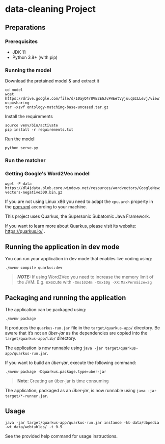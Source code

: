 # data-cleaning Project

## Preparations

### Prerequisites

- JDK 11
- Python 3.8+ (with pip)

### Running the model

Download the pretained model & and extract it

```shell script
cd model
wget https://drive.google.com/file/d/10ayQ4r8VE2EGJvFWEetVyjuuqSILLevj/view?usp=sharing
tar -xzvf ontology-matching-base-uncased.tar.gz
```

Install the requirements

```shell script
source venv/bin/activate
pip install -r requirements.txt
```

Run the model

```shell script
python serve.py
```

### Run the matcher

### Getting Google's Word2Vec model

```shell script
wget -P data https://dl4jdata.blob.core.windows.net/resources/wordvectors/GoogleNews-vectors-negative300.bin.gz
```

If you are not using Linux x86 you need to adapt the `cpu.arch` property in the [pom.xml](pom.xml) according to your
machine.

This project uses Quarkus, the Supersonic Subatomic Java Framework.

If you want to learn more about Quarkus, please visit its website: https://quarkus.io/ .

## Running the application in dev mode

You can run your application in dev mode that enables live coding using:

```shell script
./mvnw compile quarkus:dev
```

> **_NOTE:_** If using Word2Vec you need to increase the memory limit of the JVM. E.g. execute
> with `-Xms1024m -Xmx10g -XX:MaxPermSize=2g`
>

## Packaging and running the application

The application can be packaged using:

```shell script
./mvnw package
```

It produces the `quarkus-run.jar` file in the `target/quarkus-app/` directory.
Be aware that it’s not an _über-jar_ as the dependencies are copied into the `target/quarkus-app/lib/` directory.

The application is now runnable using `java -jar target/quarkus-app/quarkus-run.jar`.

If you want to build an _über-jar_, execute the following command:

```shell script
./mvnw package -Dquarkus.package.type=uber-jar
```

> **Note**: Creating an über-jar is time consuming

The application, packaged as an _über-jar_, is now runnable using `java -jar target/*-runner.jar`.

## Usage

```shell script
java -jar target/quarkus-app/quarkus-run.jar instance -kb data/dbpedia -wt data/webtables/ -t 0.5
```

See the provided help command for usage instructions.
